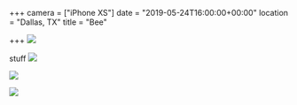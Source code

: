 +++
camera = ["iPhone XS"]
date = "2019-05-24T16:00:00+00:00"
location = "Dallas, TX"
title = "Bee"

+++
![](https://res.cloudinary.com/tobyblog/image/upload/v1558733963/img/A731EFAA-1843-4280-A7E4-FCECDEEFDE3B.jpg)
<!--more-->
stuff
![](https://res.cloudinary.com/tobyblog/image/upload/v1558734009/img/B178CAC6-5CF0-47EE-900A-60E23B20A418.jpg)

![](https://res.cloudinary.com/tobyblog/image/upload/v1558734150/img/18962261-48F4-4BAA-926F-28EAC8F517D8.jpg)

![](https://res.cloudinary.com/tobyblog/image/upload/v1558734179/img/35D4C76F-70ED-46F9-8E3A-A8206401D63C.jpg)
